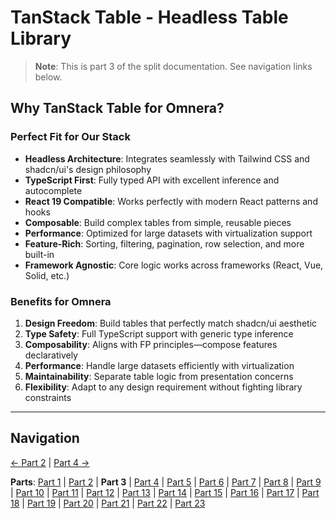 # TanStack Table - Headless Table Library

> **Note**: This is part 3 of the split documentation. See navigation links below.


## Why TanStack Table for Omnera?

### Perfect Fit for Our Stack
- **Headless Architecture**: Integrates seamlessly with Tailwind CSS and shadcn/ui's design philosophy
- **TypeScript First**: Fully typed API with excellent inference and autocomplete
- **React 19 Compatible**: Works perfectly with modern React patterns and hooks
- **Composable**: Build complex tables from simple, reusable pieces
- **Performance**: Optimized for large datasets with virtualization support
- **Feature-Rich**: Sorting, filtering, pagination, row selection, and more built-in
- **Framework Agnostic**: Core logic works across frameworks (React, Vue, Solid, etc.)

### Benefits for Omnera
1. **Design Freedom**: Build tables that perfectly match shadcn/ui aesthetic
2. **Type Safety**: Full TypeScript support with generic type inference
3. **Composability**: Aligns with FP principles—compose features declaratively
4. **Performance**: Handle large datasets efficiently with virtualization
5. **Maintainability**: Separate table logic from presentation concerns
6. **Flexibility**: Adapt to any design requirement without fighting library constraints
---


## Navigation

[← Part 2](./02-overview.md) | [Part 4 →](./04-core-concepts.md)


**Parts**: [Part 1](./01-start.md) | [Part 2](./02-overview.md) | **Part 3** | [Part 4](./04-core-concepts.md) | [Part 5](./05-installation.md) | [Part 6](./06-basic-table-setup.md) | [Part 7](./07-column-definitions.md) | [Part 8](./08-sorting.md) | [Part 9](./09-filtering.md) | [Part 10](./10-pagination.md) | [Part 11](./11-row-selection.md) | [Part 12](./12-column-visibility.md) | [Part 13](./13-integration-with-tanstack-query.md) | [Part 14](./14-integration-with-effectts.md) | [Part 15](./15-styling-with-tailwind-css.md) | [Part 16](./16-reusable-data-table-component-shadcnui-pattern.md) | [Part 17](./17-performance-optimization.md) | [Part 18](./18-testing.md) | [Part 19](./19-best-practices.md) | [Part 20](./20-common-pitfalls.md) | [Part 21](./21-when-to-use-tanstack-table.md) | [Part 22](./22-full-stack-integration-with-layered-architecture.md) | [Part 23](./23-references.md)